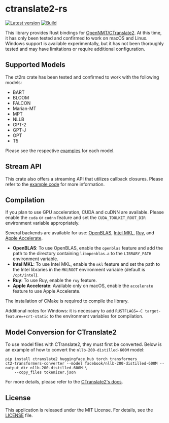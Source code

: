 # ctranslate2-rs

[![Latest version](https://img.shields.io/crates/v/ct2rs.svg)](https://crates.io/crates/ct2rs)
[![Build](https://github.com/jkawamoto/ctranslate2-rs/actions/workflows/build.yaml/badge.svg)](https://github.com/jkawamoto/ctranslate2-rs/actions/workflows/build.yaml)

This library provides Rust bindings for [OpenNMT/CTranslate2](https://github.com/OpenNMT/CTranslate2).
At this time, it has only been tested and confirmed to work on macOS and Linux.
Windows support is available experimentally,
but it has not been thoroughly tested and may have limitations or require additional configuration.

## Supported Models

The ct2rs crate has been tested and confirmed to work with the following models:

* BART
* BLOOM
* FALCON
* Marian-MT
* MPT
* NLLB
* GPT-2
* GPT-J
* OPT
* T5

Please see the respective
[examples](https://github.com/jkawamoto/ctranslate2-rs/tree/main/examples)
for each model.

## Stream API

This crate also offers a streaming API that utilizes callback closures.
Please refer to the [example code](https://github.com/jkawamoto/ctranslate2-rs/blob/main/examples/stream.rs)
for more information.

## Compilation

If you plan to use GPU acceleration, CUDA and cuDNN are available.
Please enable the `cuda` or `cudnn` feature and set the `CUDA_TOOLKIT_ROOT_DIR` environment variable appropriately.

Several backends are available for use:
[OpenBLAS](https://www.openblas.net/),
[Intel MKL](https://www.intel.com/content/www/us/en/developer/tools/oneapi/onemkl.html),
[Ruy](https://github.com/google/ruy),
and [Apple Accelerate](https://developer.apple.com/documentation/accelerate).

- **OpenBLAS**: To use OpenBLAS, enable the `openblas` feature and add the path to the directory
  containing `libopenblas.a` to the `LIBRARY_PATH` environment variable.
- **Intel MKL**: To use Intel MKL, enable the `mkl` feature and set the path to the Intel libraries in the `MKLROOT`
  environment variable (default is `/opt/intel`).
- **Ruy**: To use Ruy, enable the `ruy` feature.
- **Apple Accelerate**: Available only on macOS, enable the `accelerate` feature to use Apple Accelerate.

The installation of CMake is required to compile the library.

Additional notes for Windows:
it is necessary to add `RUSTFLAGS=-C target-feature=+crt-static` to the environment variables for compilation.

## Model Conversion for CTranslate2

To use model files with CTranslate2, they must first be converted.
Below is an example of how to convert the `nllb-200-distilled-600M` model:

```shell-session
pip install ctranslate2 huggingface_hub torch transformers
ct2-transformers-converter --model facebook/nllb-200-distilled-600M --output_dir nllb-200-distilled-600M \
    --copy_files tokenizer.json
```

For more details, please refer to
the [CTranslate2's docs](https://opennmt.net/CTranslate2/guides/transformers.html#nllb).

## License

This application is released under the MIT License. For details, see the [LICENSE](LICENSE) file.
